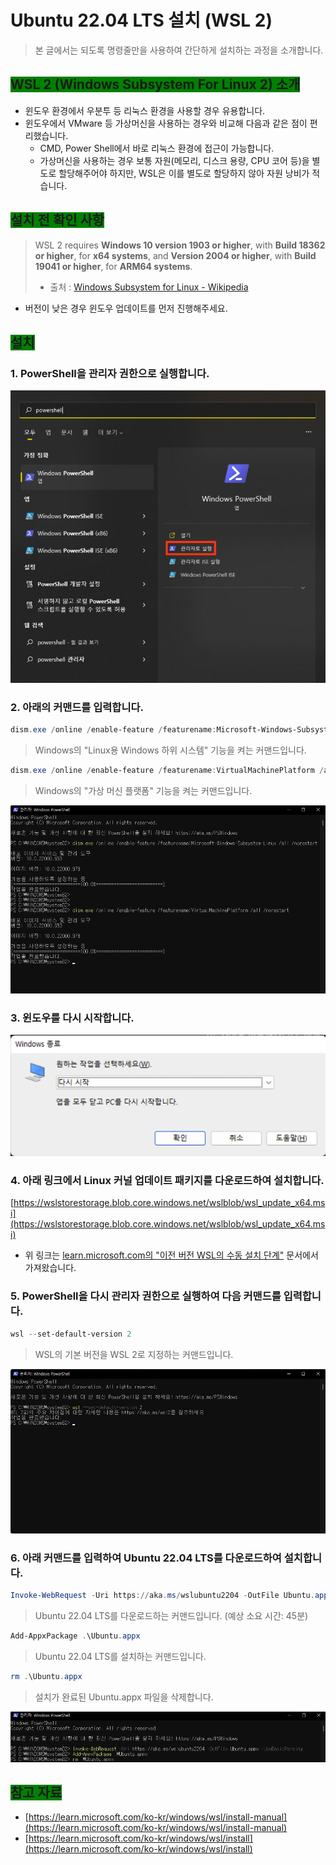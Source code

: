 # Ubuntu 22.04 LTS 설치 (WSL 2)

> 본 글에서는 되도록 명령줄만을 사용하여 간단하게 설치하는 과정을 소개합니다.

<span style="line-height: 80px;"></span>

## <span style="background: green;">WSL 2 (Windows Subsystem For Linux 2) 소개</span>

- 윈도우 환경에서 우분투 등 리눅스 환경을 사용할 경우 유용합니다.
- 윈도우에서 VMware 등 가상머신을 사용하는 경우와 비교해 다음과 같은 점이 편리했습니다.
	- CMD, Power Shell에서 바로 리눅스 환경에 접근이 가능합니다.
	- 가상머신을 사용하는 경우 보통 자원(메모리, 디스크 용량, CPU 코어 등)을 별도로 할당해주어야 하지만, WSL은 이를 별도로 할당하지 않아 자원 낭비가 적습니다.

<span style="line-height: 80px;"></span>

## <span style="background: green;">설치 전 확인 사항</span>

>WSL 2 requires **Windows 10 version 1903 or higher**, with **Build 18362 or higher**, for **x64 systems**, and **Version 2004 or higher**, with **Build 19041 or higher**, for **ARM64 systems**.
>- 출처 : [Windows Subsystem for Linux - Wikipedia](https://en.wikipedia.org/wiki/Windows_Subsystem_for_Linux)
- 버전이 낮은 경우 윈도우 업데이트를 먼저 진행해주세요.

<span style="line-height: 80px;"></span>

## <span style="background: green;">설치</span>

### 1. PowerShell을 관리자 권한으로 실행합니다.

<div style="text-align: center;"><img style="max-width: 100%;" src="https://github.com/kwangwan/markdownFiles/blob/main/blog/image/PowerShell%20%EA%B4%80%EB%A6%AC%EC%9E%90%EA%B6%8C%ED%95%9C%20%EC%8B%A4%ED%96%89.png?raw=true"></div>

<span style="line-height: 80px;"></span>

### 2. 아래의 커맨드를 입력합니다.

```powershell
dism.exe /online /enable-feature /featurename:Microsoft-Windows-Subsystem-Linux /all /norestart
```
> Windows의 "Linux용 Windows 하위 시스템" 기능을 켜는 커맨드입니다.


```powershell
dism.exe /online /enable-feature /featurename:VirtualMachinePlatform /all /norestart
```
> Windows의 "가상 머신 플랫폼" 기능을 켜는 커맨드입니다.

<div style="text-align: center;"><img style="max-width: 100%;" src="https://github.com/kwangwan/markdownFiles/blob/main/blog/image/PowerShell%20WSL%20%EA%B8%B0%EB%8A%A5%20%EC%BC%9C%EA%B8%B0.png?raw=true"></div>

<span style="line-height: 80px;"></span>

### 3. 윈도우를 다시 시작합니다.

<div style="text-align: center;"><img style="max-width: 100%;" src="https://github.com/kwangwan/markdownFiles/blob/main/blog/image/%EC%9C%88%EB%8F%84%EC%9A%B0%20%EB%8B%A4%EC%8B%9C%20%EC%8B%9C%EC%9E%91.png?raw=true"></div>

<span style="line-height: 80px;"></span>

### 4. 아래 링크에서 Linux 커널 업데이트 패키지를 다운로드하여 설치합니다.

[https://wslstorestorage.blob.core.windows.net/wslblob/wsl_update_x64.msi](https://wslstorestorage.blob.core.windows.net/wslblob/wsl_update_x64.msi)
- 위 링크는 [learn.microsoft.com의 "이전 버전 WSL의 수동 설치 단계"](https://learn.microsoft.com/ko-kr/windows/wsl/install-manual) 문서에서 가져왔습니다.

<span style="line-height: 80px;"></span>

### 5. PowerShell을 다시 관리자 권한으로 실행하여 다음 커맨드를 입력합니다.

```powershell
wsl --set-default-version 2
```
>WSL의 기본 버전을 WSL 2로 지정하는 커맨드입니다.

<div style="text-align: center;"><img style="max-width: 100%;" src="https://github.com/kwangwan/markdownFiles/blob/main/blog/image/PowerShell%20WSL2%20%EC%84%A4%EC%A0%95.png?raw=true"></div>

<span style="line-height: 80px;"></span>

### 6. 아래 커맨드를 입력하여 Ubuntu 22.04 LTS를 다운로드하여 설치합니다.

```powershell
Invoke-WebRequest -Uri https://aka.ms/wslubuntu2204 -OutFile Ubuntu.appx -UseBasicParsing
```
> Ubuntu 22.04 LTS를 다운로드하는 커맨드입니다. (예상 소요 시간: 45분)

```powershell
Add-AppxPackage .\Ubuntu.appx
```
> Ubuntu 22.04 LTS를 설치하는 커맨드입니다.

```powershell
rm .\Ubuntu.appx
```
> 설치가 완료된 Ubuntu.appx 파일을 삭제합니다.

<div style="text-align: center;"><img style="max-width: 100%;" src="https://github.com/kwangwan/markdownFiles/blob/main/blog/image/PowerShell%20Ubuntu%20%EB%8B%A4%EC%9A%B4%EB%A1%9C%EB%93%9C%20%EB%B0%8F%20%EC%84%A4%EC%B9%98.png?raw=true"></div>

<span style="line-height: 80px;"></span>

## <span style="background: green;">참고 자료</span>

- [https://learn.microsoft.com/ko-kr/windows/wsl/install-manual](https://learn.microsoft.com/ko-kr/windows/wsl/install-manual)
- [https://learn.microsoft.com/ko-kr/windows/wsl/install](https://learn.microsoft.com/ko-kr/windows/wsl/install)